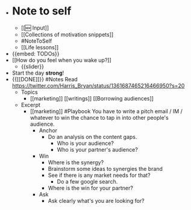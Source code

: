 - # Note to self
    - [[🆕 Input]]
    - [[Collections of motivation snippets]]
    - #NoteToSelf
    - [[Life lessons]]
- {{embed: TODOs}}
- [[How do you feel when you wake up?]]
    - {{slider}}
- Start the day **strong**!
- {{[[DONE]]}} #Notes Read https://twitter.com/Harris_Bryan/status/1361687465216466950?s=20 
    - Topics
        - [[marketing]] [[writings]] [[Borrowing audiences]]
    - Excerpt
        - [[marketing]] #Playbook You have to write a pitch email / IM / whatever to win the chance to tap in into other people's audience.
            - Anchor
                - Do an analysis on the content gaps.
                    - Who is your audience?
                    - Who is your partner's audience?
            - Win
                - Where is the synergy?
                - Brainstorm some ideas to synergies the brand
                - See if there is any market needs for that?
                    - Do a few google search.
                - Where is the win for your partner?
            - Ask
                - Ask clearly what's you are looking for?
